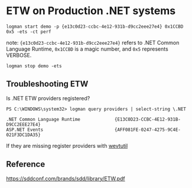 # ETW on Production .NET systems

```
logman start demo -p {e13c0d23-ccbc-4e12-931b-d9cc2eee27e4} 0x1CCBD 0x5 -ets -ct perf
```

note: `{e13c0d23-ccbc-4e12-931b-d9cc2eee27e4}` refers to .NET Common Language Runtime, 
`0x1CCBD` is a magic number, and `0x5` represents VERBOSE.

```
logman stop demo -ets
```

## Troubleshooting ETW

Is .NET ETW providers registered?

```
PS C:\WINDOWS\system32> logman query providers | select-string \.NET

.NET Common Language Runtime             {E13C0D23-CCBC-4E12-931B-D9CC2EEE27E4}
ASP.NET Events                           {AFF081FE-0247-4275-9C4E-021F3DC1DA35}
```

If they are missing register providers with [wevtutil](https://docs.microsoft.com/en-us/dotnet/framework/performance/controlling-logging)

## Reference

https://sddconf.com/brands/sdd/library/ETW.pdf

